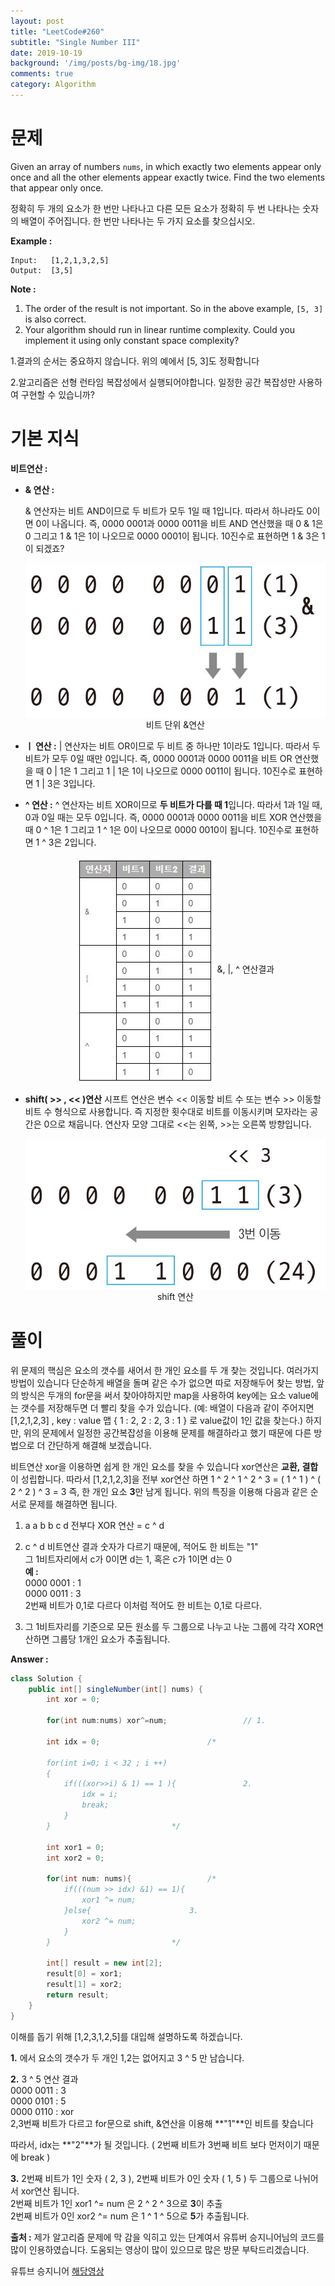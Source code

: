 ```yaml
---
layout: post
title: "LeetCode#260"
subtitle: "Single Number III"
date: 2019-10-19
background: '/img/posts/bg-img/18.jpg'
comments: true
category: Algorithm
---
```

<h1 class="section-heading2" >문제</h1>

Given an array of numbers `nums`, in which exactly two elements appear only once and all the other elements appear exactly twice. 
Find the two elements that appear only once.

정확히 두 개의 요소가 한 번만 나타나고 다른 모든 요소가 정확히 두 번 나타나는 숫자의 배열이 주어집니다. 한 번만 나타나는 두 가지 요소를 찾으십시오.

**Example :**
```
Input:   [1,2,1,3,2,5]
Output:  [3,5]
```
**Note :**

1. The order of the result is not important. So in the above example, `[5, 3]` is also correct.
1. Your algorithm should run in linear runtime complexity. Could you implement it using only constant space complexity?

1.결과의 순서는 중요하지 않습니다. 위의 예에서 [5, 3]도 정확합니다

2.알고리즘은 선형 런타임 복잡성에서 실행되어야합니다. 일정한 공간 복잡성만 사용하여 구현할 수 있습니까?

<h1 class="section-heading2" >기본 지식</h1>

**비트연산 :**
- **& 연산 :**

	& 연산자는 비트 AND이므로 두 비트가 모두 1일 때 1입니다. 따라서 하나라도 0이면 0이 나옵니다. 
	즉, 0000 0001과 0000 0011을 비트 AND 연산했을 때 0 & 1은 0 그리고 1 & 1은 1이 나오므로 0000 0001이 됩니다. 
	10진수로 표현하면 1 & 3은 1이 되겠죠?

	<div style="text-align: center;">
		<img class="img-fluid" src="/img/posts/algorithm/leetcode260(1).jpg" align="center">
		<span class="caption text-muted">
		비트 단위 &연산
		</span>
	</div>

- **ㅣ 연산 :**
	| 연산자는 비트 OR이므로 두 비트 중 하나만 1이라도 1입니다. 따라서 두 비트가 모두 0일 때만 0입니다. 
	즉, 0000 0001과 0000 0011을 비트 OR 연산했을 때 0 | 1은 1 그리고 1 | 1은 1이 나오므로 0000 0011이 됩니다. 
	10진수로 표현하면 1 | 3은 3입니다.

- **^ 연산 :**
	^ 연산자는 비트 XOR이므로 **두 비트가 다를 때 1**입니다. 따라서 1과 1일 때, 0과 0일 때는 모두 0입니다. 
	즉, 0000 0001과 0000 0011을 비트 XOR 연산했을 때 0 ^ 1은 1 그리고 1 ^ 1은 0이 나오므로 0000 0010이 됩니다. 
	10진수로 표현하면 1 ^ 3은 2입니다.

	<div style="text-align: center;">
		<img class="img-fluid" src="/img/posts/algorithm/leetcode260(2).jpg" align="center">
		<span class="caption text-muted">
		&, |, ^ 연산결과
		</span>
	</div>

- **shift( >> , << )연산**
	시프트 연산은 변수 << 이동할 비트 수 또는 변수 >> 이동할 비트 수 형식으로 사용합니다. 
	즉 지정한 횟수대로 비트를 이동시키며 모자라는 공간은 0으로 채웁니다. 
	연산자 모양 그대로 <<는 왼쪽, >>는 오른쪽 방향입니다.

	<div style="text-align: center;">
		<img class="img-fluid" src="/img/posts/algorithm/leetcode260(3).jpg" align="center">
		<span class="caption text-muted">
		shift 연산
		</span>
	</div>

<h1 class="section-heading2" >풀이</h1>

위 문제의 핵심은 요소의 갯수를 새어서 한 개인 요소를 두 개 찾는 것입니다. 여러가지 방법이 있습니다 단순하게 배열을 돌며 같은 수가 없으면
따로 저장해두어 찾는 방법, 앞의 방식은 두개의 for문을 써서 찾아야하지만 map을 사용하여 key에는 요소 value에는 갯수를 저장해두면 더 빨리 찾을 수가 있습니다.
(예: 배열이 다음과 같이 주어지면 [1,2,1,2,3] , key : value 맵 { 1 : 2, 2 : 2, 3 : 1 } 로 value값이 1인 값을 찾는다.)
하지만, 위의 문제에서 일정한 공간복잡성을 이용해 문제를 해결하라고 했기 때문에 다른 방법으로 더 간단하게 해결해 보겠습니다.

비트연산 xor을 이용하면 쉽게 한 개인 요소를 찾을 수 있습니다 xor연산은 **교환, 결합**이 성립합니다. 따라서 [1,2,1,2,3]을 전부 xor연산 하면 
1 ^ 2 ^ 1 ^ 2 ^ 3 = ( 1 ^ 1 ) ^ ( 2 ^ 2 ) ^ 3 = 3 즉, 한 개인 요소 **3**만 남게 됩니다.
위의 특징을 이용해 다음과 같은 순서로 문제를 해결하면 됩니다.


1. a a b b c d 전부다 XOR 연산 = c ^ d
1. c ^ d 비트연산 결과 숫자가 다르기 때문에, 적어도 한 비트는 "1"<br>
	그 1비트자리에서 c가 0이면 d는 1, 혹은 c가 1이면 d는 0<br>
	**예 :**<br>
	0000 0001 : 1<br>
	0000 0011 : 3<br>
	2번째 비트가 0,1로 다르다 이처럼 적어도 한 비트는 0,1로 다르다.

1. 그 1비트자리를 기준으로 모든 원소를 두 그룹으로 나누고 나눈 그룹에 각각 XOR연산하면 그룹당 1개인 요소가 추출됩니다.

**Answer :**

```java
class Solution {
    public int[] singleNumber(int[] nums) {
        int xor = 0;
        
        for(int num:nums) xor^=num;   				// 1.
        
        int idx = 0;						/*
        
        for(int i=0; i < 32 ; i ++)
        {
            if(((xor>>i) & 1) == 1 ){				2. 
                idx = i;
                break;
            }
        }							*/
        
        int xor1 = 0;
        int xor2 = 0;
        
        for(int num: nums){					/*
            if(((num >> idx) &1) == 1){
                xor1 ^= num;
            }else{						3.
                xor2 ^= num;
            }
        }							*/
        
        int[] result = new int[2];
        result[0] = xor1;
        result[1] = xor2;
        return result;
    }
}
```

이해를 돕기 위해 [1,2,3,1,2,5]를 대입해 설명하도록 하겠습니다.


**1.** 에서 요소의 갯수가 두 개인 1,2는 없어지고 3 ^ 5 만 남습니다.

**2.** 3 ^ 5 연산 결과<br> 
	0000 0011 : 3<br>
	0000 0101 : 5<br>
    0000 0110 : xor<br>
    2,3번째 비트가 다르고 for문으로 shift, &연산을 이용해 **"1"**인 비트를 찾습니다

   따라서, idx는 **"2"**가 될 것입니다. ( 2번째 비트가 3번째 비트 보다 먼저이기 때문에 break )

**3.** 2번째 비트가 1인 숫자 ( 2, 3 ), 2번째 비트가 0인 숫자 ( 1, 5 ) 두 그룹으로 나뉘어서 xor연산 됩니다.<br>
2번째 비트가 1인 xor1 ^= num 은 2 ^ 2 ^ 3으로 **3**이 추출<br>
2번째 비트가 0인 xor2 ^= num 은 1 ^ 1 ^ 5으로 **5**가 추출됩니다.

**출처 :**
제가 알고리즘 문제에 막 감을 익히고 있는 단계여서 유튜버 승지니어님의 코드를 많이 인용하였습니다. 도움되는 영상이 많이 있으므로 많은 방문 부탁드리겠습니다.

유튜브 승지니어 [해당영상](https://www.youtube.com/watch?v=Y_4AXo3EmiU&list=PL2mzT_U4XxDl8PP-jMk4rt6BPzBtS__pQ&index=39")
